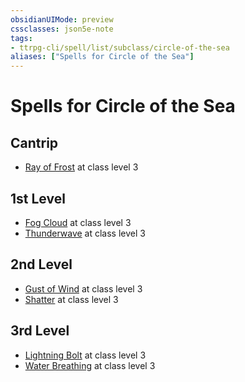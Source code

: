 ```yaml
---
obsidianUIMode: preview
cssclasses: json5e-note
tags:
- ttrpg-cli/spell/list/subclass/circle-of-the-sea
aliases: ["Spells for Circle of the Sea"]
---
```

# Spells for Circle of the Sea

## Cantrip

- [Ray of Frost](ray-of-frost-xphb "XPHB") at class level 3

## 1st Level

- [Fog Cloud](fog-cloud-xphb "XPHB") at class level 3
- [Thunderwave](thunderwave-xphb "XPHB") at class level 3

## 2nd Level

- [Gust of Wind](gust-of-wind-xphb "XPHB") at class level 3
- [Shatter](shatter-xphb "XPHB") at class level 3

## 3rd Level

- [Lightning Bolt](lightning-bolt-xphb "XPHB") at class level 3
- [Water Breathing](water-breathing-xphb "XPHB") at class level 3